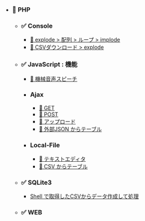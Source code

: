 - ### 📗 PHP
  - ### ✅ Console
    - [📕 explode > 配列 > ループ > implode](https://replit.com/@sworc/php-con-split-loop-3-pattern)
    - [📕 CSVダウンロード > explode](https://replit.com/@sworc/php-con-download-csv-explode-array)
  - ### ✅ JavaScript : 機能
    - [📕 機械音声スピーチ](https://replit.com/@sworc/js-speech)
    - ### Ajax
      - [📕 GET](https://replit.com/@sworc/js-ajax-get)
      - [📕 POST](https://replit.com/@sworc/js-ajax-post)
      - [📕 アップロード](https://replit.com/@sworc/js-ajax-upload)
      - [📕 外部JSON からテーブル](https://replit.com/@sworc/js-ajax-table)
    - ### Local-File
      - [📕 テキストエディタ](https://replit.com/@sworc/js-text-editor)
      - [📕 CSV からテーブル](https://replit.com/@sworc/js-csv-table)
  - ### ✅ SQLite3
    - [Shell で取得したCSVからデータ作成して処理](https://replit.com/@sworc/php-con-list-sqlite3-by-shell-from-csv)
  - ### ✅ WEB
